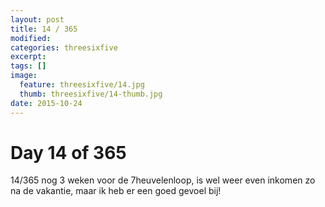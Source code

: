 ```yaml
---
layout: post
title: 14 / 365
modified:
categories: threesixfive
excerpt:
tags: []
image:
  feature: threesixfive/14.jpg
  thumb: threesixfive/14-thumb.jpg
date: 2015-10-24
---
```


# Day 14 of 365

14/365 nog 3 weken voor de 7heuvelenloop, is wel weer even inkomen zo na de vakantie, maar ik heb er een goed gevoel bij!
